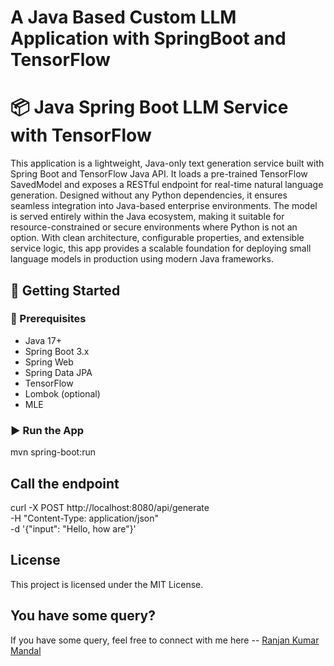# A Java Based Custom LLM Application with SpringBoot and TensorFlow

# 📦 Java Spring Boot LLM Service with TensorFlow

This application is a lightweight, Java-only text generation service built with Spring Boot and TensorFlow Java API. It loads a pre-trained TensorFlow SavedModel and exposes a RESTful endpoint for real-time natural language generation. Designed without any Python dependencies, it ensures seamless integration into Java-based enterprise environments. The model is served entirely within the Java ecosystem, making it suitable for resource-constrained or secure environments where Python is not an option. With clean architecture, configurable properties, and extensible service logic, this app provides a scalable foundation for deploying small language models in production using modern Java frameworks.

## 🚀 Getting Started

### 🔧 Prerequisites

- Java 17+
- Spring Boot 3.x
- Spring Web
- Spring Data JPA
- TensorFlow
- Lombok (optional)
- MLE

### ▶️ Run the App

mvn spring-boot:run


## Call the endpoint

curl -X POST http://localhost:8080/api/generate \
-H "Content-Type: application/json" \
-d '{"input": "Hello, how are"}'

## License
This project is licensed under the MIT License.

## You have some query?
If you have some query, feel free to connect with me here -- [Ranjan Kumar Mandal](https://www.linkedin.com/in/ranjan-kumar-m-818367158/)
